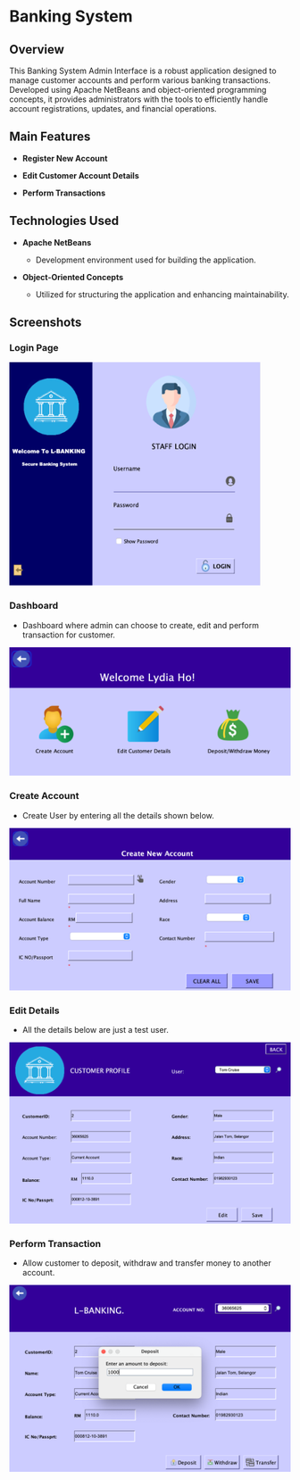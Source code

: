 # Banking System

## Overview

This Banking System Admin Interface is a robust application designed to manage customer accounts and perform various banking transactions. Developed using Apache NetBeans and object-oriented programming concepts, it provides administrators with the tools to efficiently handle account registrations, updates, and financial operations.

## Main Features

- **Register New Account**

- **Edit Customer Account Details**

- **Perform Transactions**


## Technologies Used

- **Apache NetBeans**
  - Development environment used for building the application.
  
- **Object-Oriented Concepts**
  - Utilized for structuring the application and enhancing maintainability.

## Screenshots

### Login Page
<img src="interface/Login.png" alt="Login Page" width="450" height="400"/>

### Dashboard
- Dashboard where admin can choose to create, edit and perform transaction for customer.
<img src="interface/Dashboard.png" alt="Login Page" width="550"/>

### Create Account
- Create User by entering all the details shown below. 
<img src="interface/Create.png" alt="Login Page" width="550"/>

### Edit Details
- All the details below are just a test user.  
<img src="interface/Edit.png" alt="Login Page" width="550"/>

### Perform Transaction
- Allow customer to deposit, withdraw and transfer money to another account. 
<img src="interface/Add.png" alt="Login Page" width="550"/>

